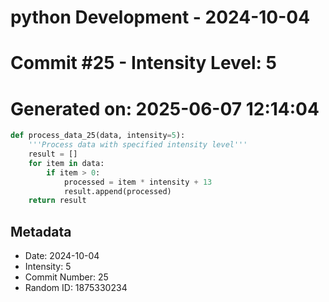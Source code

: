 ﻿# python Development - 2024-10-04
# Commit #25 - Intensity Level: 5
# Generated on: 2025-06-07 12:14:04
```python
def process_data_25(data, intensity=5):
    '''Process data with specified intensity level'''
    result = []
    for item in data:
        if item > 0:
            processed = item * intensity + 13
            result.append(processed)
    return result
```
## Metadata
- Date: 2024-10-04
- Intensity: 5
- Commit Number: 25
- Random ID: 1875330234
